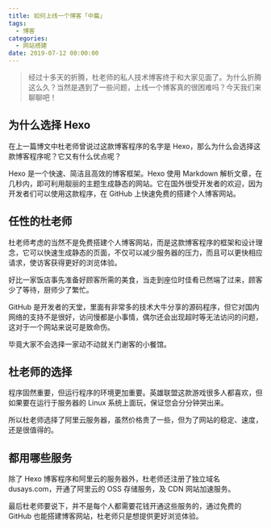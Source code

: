 ```yaml
---
title: 如何上线一个博客「中篇」
tags:
  - 博客
categories:
  - 网站搭建
date: 2019-07-12 00:00:00
---
```


> 经过十多天的折腾，杜老师的私人技术博客终于和大家见面了。为什么折腾这么久？当然是遇到了一些问题，上线一个博客真的很困难吗？今天我们来聊聊吧！

<!-- more -->

## 为什么选择 Hexo

在上一篇博文中杜老师曾说过这款博客程序的名字是 Hexo，那么为什么会选择这款博客程序呢？它又有什么优点呢？

Hexo 是一个快速、简洁且高效的博客框架。Hexo 使用 Markdown 解析文章，在几秒内，即可利用靓丽的主题生成静态的网站。它在国外很受开发者的欢迎，因为开发者们可以使用这款程序，在 GitHub 上快速免费的搭建个人博客网站。

## 任性的杜老师

杜老师考虑的当然不是免费搭建个人博客网站，而是这款博客程序的框架和设计理念，它可以快速生成静态的页面，不仅可以减少服务器的压力，而且可以更快相应请求，使访客获得更好的浏览体验。

好比一家饭店事先准备好顾客所需的美食，当走到座位时佳肴已然端了过来，顾客少了等待，厨师少了繁忙。

GitHub 是开发者的天堂，里面有非常多的技术大牛分享的源码程序，但它对国内网络的支持不是很好，访问慢都是小事情，偶尔还会出现超时等无法访问的问题，这对于一个网站来说可是致命伤。

毕竟大家不会选择一家动不动就关门谢客的小餐馆。

## 杜老师的选择

程序固然重要，但运行程序的环境更加重要。英雄联盟这款游戏很多人都喜欢，但如果要在运行于服务器的 Linux 系统上面玩，保证您会分分钟哭出来。

所以杜老师选择了阿里云服务器，虽然价格贵了一些，但为了网站的稳定、速度，还是很值得的。

## 都用哪些服务

除了 Hexo 博客程序和阿里云的服务器外，杜老师还注册了独立域名 dusays.com，开通了阿里云的 OSS 存储服务，及 CDN 网站加速服务。

最后杜老师要说下，并不是每个人都需要花钱开通这些服务的，通过免费的 GitHub 也能搭建博客网站，杜老师只是想提供更好浏览体验。
